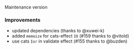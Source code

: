 Maintenance version

### Improvements

 - updated dependencies (thanks to @xuwei-k)
 - added `memoize` for cats-effect `IO` (#159 thanks to @vitold)
 - use cats `Ior` in validate effect (#155  thanks to @buzden)




